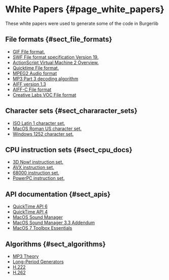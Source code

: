 White Papers {#page_white_papers}
============

These white papers were used to generate some of the code in Burgerlib

File formats {#sect_file_formats}
------------

* [GIF File format.](spec-gif89a.txt)
* [SWF File format specification Version 19.](swf-file-format-spec.pdf)
* [ActionScript Virtual Machine 2 Overview.](avm2overview.pdf)
* [Quicktime File format.](qtff-2001.pdf)
* [MPEG2 Audio format](mpeg-2_audio_is.pdf)
* [MP3 Part 3 decoding algorithm](11172-3.pdf)
* [AIFF version 1.3](aiff-1.3.pdf)
* [AIFF-C File format](aiff-c.9.26.91.pdf)
* [Creative Labs VOC File format](creative%20voice%20file%20format.txt)

Character sets {#sect_chararacter_sets}
--------------

* [ISO Latin 1 character set.](isolatin1.htm)
* [MacOS Roman US character set.](macromanus.htm)
* [Windows 1252 character set.](windows1252.htm)

CPU instruction sets {#sect_cpu_docs}
--------------------

* [3D Now! instruction set.](3dnow.pdf)
* [AVX instruction set.](avx.pdf)
* [68000 instruction set.](m68000prm.pdf)
* [PowerPC instruction set.](powerpc-cwg.pdf)

API documentation {#sect_apis}
-----------------

* [QuickTime API 6](qt6apiref.pdf)
* [QuickTime API 4](qt4reference-extract.pdf)
* [MacOS Sound Manager](Sound_Manager.pdf)
* [MacOS Sound Manager 3.3 Addendum](macos_sound-extract.pdf)
* [MacOS 7 Toolbox Essentials](MacintoshToolboxEssentials.pdf)

Algorithms {#sect_algorithms}
----------

* [MP3 Theory](mp3_theory.pdf)
* [Long-Period Generators](lfsr04.pdf)
* [H.222](is138181.pdf)
* [H.262](is138182.pdf)